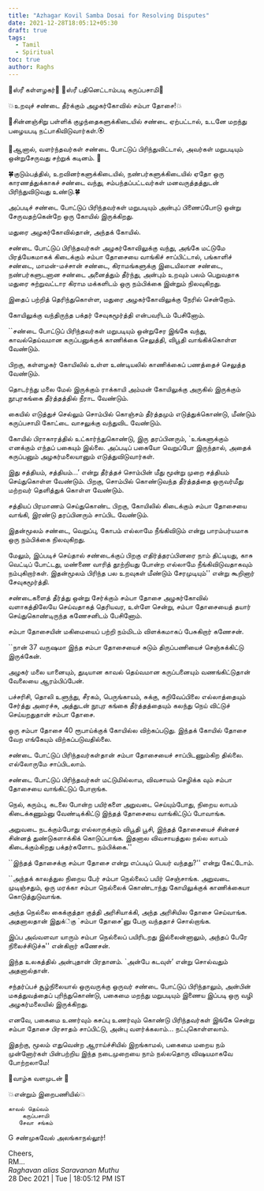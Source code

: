 ```yaml
---
title: "Azhagar Kovil Samba Dosai for Resolving Disputes"
date: 2021-12-28T18:05:12+05:30
draft: true
tags:
  - Tamil
  - Spiritual
toc: true
author: Raghs
---
```


🌷ஸ்ரீ கள்ளழகர்🌷
🌻ஸ்ரீ பதினெட்டாம்படி கருப்பசாமி🌻

💥உறவுச் சண்டை தீர்க்கும் 
அழகர்கோவில் சம்பா தோசை!💥

💮சின்னஞ்சிறு பள்ளிக் குழந்தைகளுக்கிடையில் சண்டை ஏற்பட்டால், உடனே மறந்து பழையபடி நட்பாகிவிடுவார்கள்.🏵

<!--more-->

🌸ஆனால், வளர்ந்தவர்கள் சண்டை போட்டுப் பிரிந்துவிட்டால், அவர்கள் மறுபடியும் ஒன்றுசேருவது சற்றுக் கடினம். 🌸

🍀குடும்பத்தில், உறவினர்களுக்கிடையில், நண்பர்களுக்கிடையில் ஏதோ ஒரு காரணத்துக்காகச் சண்டை வந்து, சம்பந்தப்பட்டவர்கள் மனவருத்தத்துடன் பிரிந்துவிடுவது உண்டு.🍀

 அப்படிச் சண்டை போட்டுப் பிரிந்தவர்கள் மறுபடியும் அன்புப் பிணைப்போடு ஒன்று சேருவதற்கென்றே ஒரு கோயில் இருக்கிறது.

மதுரை அழகர்கோவில்தான், அந்தக் கோயில். 

சண்டை போட்டுப் பிரிந்தவர்கள் அழகர்கோவிலுக்கு வந்து, அங்கே மட்டுமே பிரத்யேகமாகக் கிடைக்கும் சம்பா தோசையை வாங்கிச் சாப்பிட்டால், பங்காளிச் சண்டை, மாமன்-மச்சான் சண்டை, கிராமங்களுக்கு இடையிலான சண்டை, நண்பர்களுடனான சண்டை அனைத்தும் தீர்ந்து, அன்பும் உறவும் பலம் பெறுவதாக மதுரை சுற்றுவட்டார கிராம மக்களிடம் ஒரு நம்பிக்கை இன்றும் நிலவுகிறது.

இதைப் பற்றித் தெரிந்துகொள்ள, மதுரை அழகர்கோவிலுக்கு நேரில் சென்றோம்.

கோயிலுக்கு வந்திருந்த பக்தர் சேவுகமூர்த்தி என்பவரிடம் பேசினோம்.

``சண்டை போட்டுப் பிரிந்தவர்கள் மறுபடியும் ஒன்றுசேர இங்கே வந்து, காவல்தெய்வமான கருப்பனுக்குக் காணிக்கை செலுத்தி, விபூதி வாங்கிக்கொள்ள வேண்டும். 

பிறகு, கள்ளழகர் கோயிலில் உள்ள உண்டியலில் காணிக்கைப் பணத்தைச் செலுத்த வேண்டும். 

தொடர்ந்து மலை மேல் இருக்கும் ராக்காயி அம்மன் கோயிலுக்கு அருகில் இருக்கும் நூபுரகங்கை தீர்த்தத்தில் நீராட வேண்டும். 

கையில் எடுத்துச் செல்லும் சொம்பில் கொஞ்சம் தீர்த்தமும் எடுத்துக்கொண்டு, மீண்டும் கருப்பசாமி கோட்டை வாசலுக்கு வந்துவிட வேண்டும். 

கோயில் பிராகாரத்தில் உட்கார்ந்துகொண்டு, இரு தரப்பினரும், `உங்களுக்கும் எனக்கும் எந்தப் பகையும் இல்லை. அப்படிப் பகையோ வெறுப்போ இருந்தால், அதைக் கருப்பனும் அழகர்மலையானும் எடுத்துவிடுவார்கள். 

இது சத்தியம், சத்தியம்...’ என்று தீர்த்தச் சொம்பின் மீது மூன்று முறை சத்தியம் செய்துகொள்ள வேண்டும். பிறகு, சொம்பில் கொண்டுவந்த தீர்த்தத்தை ஒருவர்மீது மற்றவர் தெளித்துக் கொள்ள வேண்டும்.

சத்தியப் பிரமாணம் செய்துகொண்ட பிறகு, கோயிலில் கிடைக்கும் சம்பா தோசையை வாங்கி, இரண்டு தரப்பினரும் சாப்பிட வேண்டும். 

இதன்மூலம் சண்டை, வெறுப்பு, கோபம் எல்லாமே நீங்கிவிடும் என்று பாரம்பர்யமாக ஒரு நம்பிக்கை நிலவுகிறது. 

மேலும், இப்படிச் செய்தால் சண்டைக்குப் பிறகு எதிர்த்தரப்பினரை நாம் திட்டியது, காசு வெட்டிப் போட்டது, மண்ணை வாரித் தூற்றியது போன்ற எல்லாமே நீங்கிவிடுவதாகவும் நம்புகிறார்கள். இதன்மூலம் பிரிந்த பல உறவுகள் மீண்டும் சேரமுடியும்'' என்று கூறினார் சேவுகமூர்த்தி.

சண்டைகளைத் தீர்த்து ஒன்று சேர்க்கும் சம்பா தோசை அழகர்கோவில் வளாகத்திலேயே செய்வதாகத் தெரியவர, உள்ளே சென்று, சம்பா தோசையைத் தயார் செய்துகொண்டிருந்த கணேசனிடம் பேசினோம்.

சம்பா தோசையின் மகிமையைப் பற்றி நம்மிடம் விளக்கமாகப் பேசுகிறார் கணேசன்.

``நான் 37 வருஷமா இந்த சம்பா தோசையைச் சுடும் திருப்பணியைச் செஞ்சுக்கிட்டு இருக்கேன். 

அழகர் மலை யானையும், துடியான காவல் தெய்வமான கருப்பனையும் வணங்கிட்டுதான் வேலையை ஆரம்பிப்பேன். 

பச்சரிசி, தொலி உளுந்து, சீரகம், பெருங்காயம், சுக்கு, கறிவேப்பிலை எல்லாத்தையும் சேர்த்து அரைச்சு, அத்துடன் நூபுர கங்கை தீர்த்தத்தையும் கலந்து நெய் விட்டுச் செய்யறதுதான் சம்பா தோசை. 

ஒரு சம்பா தோசை 40 ரூபாய்க்குக் கோயில்ல விற்கப்படுது. இந்தக் கோயில் தோசை வேற எங்கேயும் விற்கப்படுவதில்லை. 

சண்டை போட்டுப் பிரிந்தவர்கள்தான் சம்பா தோசையைச் சாப்பிடணும்கிற தில்லை. எல்லோருமே சாப்பிடலாம். 

சண்டை போட்டுப் பிரிந்தவர்கள் மட்டுமில்லாம, விவசாயம் செழிக்க வும் சம்பா தோசையை வாங்கிட்டுப் போறாங்க. 

நெல், கரும்பு, கடலை போன்ற பயிர்களை அறுவடை  செய்யும்போது, நிறைய லாபம் கிடைக்கணும்னு வேண்டிக்கிட்டு இந்தத் தோசையை வாங்கிட்டுப் போவாங்க. 

அறுவடை நடக்கும்போது எல்லாருக்கும் விபூதி பூசி, இந்தத் தோசையைச் சின்னச் சின்னத் துண்டுகளாக்கிக் கொடுப்பாங்க. இதனால விவசாயத்துல நல்ல லாபம் கிடைக்கும்கிறது பக்தர்களோட நம்பிக்கை.''

``இந்தத் தோசைக்கு சம்பா தோசை என்று எப்படிப் பெயர் வந்தது?'' என்று கேட்டோம்.

``அந்தக் காலத்துல நிறைய பேர் சம்பா நெல்லைப் பயிர் செஞ்சாங்க. அறுவடை முடிஞ்சதும், ஒரு மரக்கா சம்பா நெல்லைக் கொண்டாந்து கோயிலுக்குக் காணிக்கையா கொடுத்துடுவாங்க.

 அந்த நெல்லை கைக்குத்தா குத்தி அரிசியாக்கி, அந்த அரிசியில தோசை செய்வாங்க. அதனாலதான் இதுக்்கு `சம்பா தோசை'னு பேரு வந்ததாச் சொல்றாங்க. 

இப்ப அவ்வளவா யாரும் சம்பா நெல்லைப் பயிரிடறது இல்லைன்னாலும், அந்தப் பேரே நிலைச்சிடுச்சு'' என்கிறார் கணேசன்.

இந்த உலகத்தில் அன்புதான் பிரதானம். `அன்பே கடவுள்’ என்று சொல்வதும் அதனால்தான். 

சந்தர்ப்பச் சூழ்நிலையால் ஒருவருக்கு ஒருவர் சண்டை போட்டுப் பிரிந்தாலும், அன்பின் மகத்துவத்தைப் புரிந்துகொண்டு, பகைமை மறந்து மறுபடியும் இணைய இப்படி ஒரு வழி அழகர்மலையில் இருக்கிறது. 

எனவே, பகைமை உணர்வும் கசப்பு உணர்வும் கொண்டு பிரிந்தவர்கள் இங்கே சென்று சம்பா தோசை பிரசாதம் சாப்பிட்டு, அன்பு வளர்க்கலாம்... நட்புகொள்ளலாம். 

இதற்கு, மூலம் எதுவென்ற ஆராய்ச்சியில் இறங்காமல், பகைமை மறைய நம் முன்னோர்கள் பின்பற்றிய இந்த நடைமுறையை நாம் நல்லதொரு விஷயமாகவே போற்றலாமே!

🌷வாழ்க வளமுடன் 🌷

💥என்றும் இறைபணியில்💥
      
    காவல் தெய்வம் 
        கருப்பசாமி 
       சேவா சங்கம் 

 G சண்முகவேல் அலங்காநல்லூர்!


Cheers,\
RM...\
_Raghavan alias Saravanan Muthu_\
28 Dec 2021 | Tue | 18:05:12 PM IST
